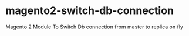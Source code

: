# magento2-switch-db-connection
Magento 2 Module To Switch Db connection from master to replica on fly
